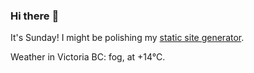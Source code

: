 ### Hi there :wave:

It's Sunday! I might be polishing my [static site generator](https://github.com/bewuethr/pandoc-bash-blog).

Weather in Victoria BC: fog, at +14°C.
